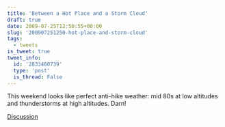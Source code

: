 ```yaml
---
title: 'Between a Hot Place and a Storm Cloud'
draft: true
date: 2009-07-25T12:50:55+00:00
slug: '200907251250-hot-place-and-storm-cloud'
tags:
  - tweets
is_tweet: true
tweet_info:
  id: '2833460739'
  type: 'post'
  is_thread: False
---
```




This weekend looks like perfect anti-hike weather: mid 80s at low altitudes and thunderstorms at high altitudes. Darn!

[Discussion](https://x.com/sytelus/status/2833460739)

